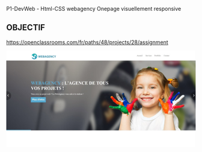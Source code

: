 P1-DevWeb - Html-CSS webagency
Onepage visuellement responsive

## OBJECTIF 
<https://openclassrooms.com/fr/paths/48/projects/28/assignment>

![GitHub Logo](/apercu_projet.jpg)
